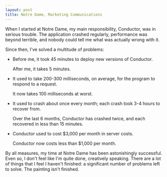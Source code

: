 ```yaml
---
layout: post
title: Notre Dame, Marketing Communications
---
```


When I started at Notre Dame, my main responsibility, Conductor, was in serious trouble. The application crashed regularly, performance was beyond terrible, and nobody could tell me what was actually wrong with it.

Since then, I've solved a multitude of problems:

  * Before me, it took 45 minutes to deploy new versions of Conductor.
  
    After me, it takes 5 minutes.

  * It used to take 200-300 milliseconds, on average, for the program to respond to a request.
  
    It now takes 100 milliseconds at worst.

  * It used to crash about once every month; each crash took 3-4 hours to recover from.
  
    Over the last 6 months, Conductor has crashed twice, and each recovered in less than 15 minutes.

  * Conductor used to cost $3,000 per month in server costs.

    Conductor now costs less than $1,000 per month.

By all measures, my time at Notre Dame has been astonishingly successful. Even so, I don't feel like I'm quite done, creatively speaking. There are a lot of things that I feel I haven't finished: a significant number of problems left to solve. The painting isn't finished.